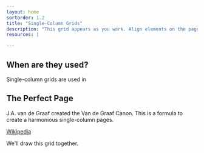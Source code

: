 ```yaml
---
layout: home
sortorder: 1.2
title: "Single-Column Grids"
description: "This grid appears as you work. Align elements on the page relative to each other."
resources: |

---
```

## When are they used?

Single-column grids are used in 

## The Perfect Page 

J.A. van de Graaf created the Van de Graaf Canon. This is a formula to create a harmonious single-column pages.

[Wikipedia](https://en.wikipedia.org/wiki/Canons_of_page_construction)

We'll draw this grid together.